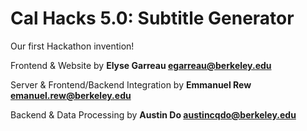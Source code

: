 Cal Hacks 5.0: Subtitle Generator
======================

Our first Hackathon invention!

Frontend & Website by **Elyse Garreau egarreau@berkeley.edu**

Server & Frontend/Backend Integration by **Emmanuel Rew emanuel.rew@berkeley.edu**

Backend & Data Processing by **Austin Do austincqdo@berkeley.edu**
